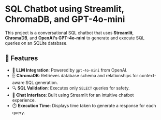 # SQL Chatbot using Streamlit, ChromaDB, and GPT-4o-mini

This project is a conversational SQL chatbot that uses **Streamlit**, **ChromaDB**, and **OpenAI's GPT-4o-mini** to generate and execute SQL queries on an SQLite database.

## 🚀 Features

- 🧠 **LLM Integration**: Powered by `gpt-4o-mini` from OpenAI.
- 🗄️ **ChromaDB**: Retrieves database schema and relationships for context-aware SQL generation.
- 🔍 **SQL Validation**: Executes only `SELECT` queries for safety.
- 💬 **Chat Interface**: Built using Streamlit for an intuitive chatbot experience.
- ⏱️ **Execution Time**: Displays time taken to generate a response for each query.

